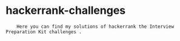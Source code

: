 # hackerrank-challenges

        Here you can find my solutions of hackerrank the Interview Preparation Kit challenges .
